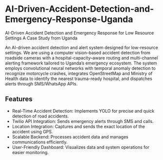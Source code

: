 # AI-Driven-Accident-Detection-and-Emergency-Response-Uganda
AI-Driven Accident Detection and Emergency Response for Low Resource Settings A Case Study from Uganda

An AI-driven accident detection and alert system designed for low-resource settings. We are using a computer vision–based accident detection from roadside cameras with a hospital-capacity–aware routing and multi-channel alerting framework tailored to Uganda’s emergency ecosystem. The system employs convolutional neural networks with temporal anomaly detection to recognize motorcycle crashes, integrates OpenStreetMap and Ministry of Health data to identify the nearest trauma-ready hospital, and dispatches alerts through SMS/WhatsApp APIs.

## Features
 - Real-Time Accident Detection: Implements YOLO for precise and quick detection of road accidents.
 - Twilio API Integration: Sends emergency alerts through SMS and calls.
 - Location Integration: Captures and sends the exact location of the accident using GPS.
 - Scalable Backend: Processes accident data and manages communications efficiently.
 - User-Friendly Dashboard: Visualizes data and system operations for easier monitoring.
